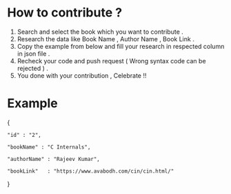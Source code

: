 
# How to contribute ?


1. Search and select the book which you want to contribute .
2. Research the data like Book Name , Author Name , Book Link .
3. Copy the example from below and fill your research in respected column in json file .
4. Recheck your code and push request ( Wrong syntax code can be rejected ) .
5. You done with your contribution , Celebrate !! 

 # Example

 {
 
    "id" : "2",
    
    "bookName" : "C Internals",
    
    "authorName" : "Rajeev Kumar",
    
    "bookLink"   : "https://www.avabodh.com/cin/cin.html/"
    
}



